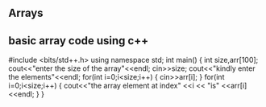 ## Arrays
## basic array code using c++

#include <bits/std++.h>
using namespace std;
int main()
{
int size,arr[100];
cout<<"enter the size of the array"<<endl;
cin>>size;
cout<<"kindly enter the elements"<<endl;
for(int i=0;i<size;i++)
{
    cin>>arr[i];
}
for(int i=0;i<size;i++)
{
    cout<<"the array element at index" <<i << "is" <<arr[i]<<endl;
}
}


